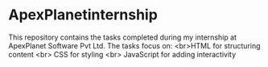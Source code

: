 # ApexPlanetinternship
This repository contains the tasks completed during my internship at ApexPlanet Software Pvt Ltd. The tasks focus on:  &lt;br>HTML for structuring content &lt;br> CSS for styling  &lt;br> JavaScript for adding interactivity
